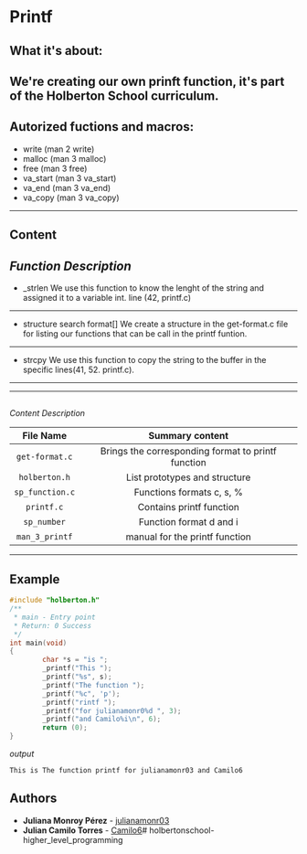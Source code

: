 # Printf

## What it's about:
We're creating our own prinft function, it's part of the Holberton School curriculum.
---
## Autorized fuctions and macros:
* write (man 2 write)
* malloc (man 3 malloc)
* free (man 3 free)
* va_start (man 3 va_start)
* va_end (man 3 va_end)
* va_copy (man 3 va_copy)
---
## Content
*Function Description*
----
- _strlen
 We use this function to know the lenght of the string and assigned it to a variable int. line (42, printf.c)
----
- structure search format[]
We create a structure in the get-format.c file for listing our functions that can be call in the printf funtion.
----
- strcpy
We use this function to copy the string to the buffer in the specific lines(41, 52. printf.c).
-----

-----
##
*Content Description*

| 	File Name   |				 Summary content				   |
|  		:---:   | 		     		:---: 	 					   |
|`get-format.c` |Brings the corresponding format to printf function|
|`holberton.h`  |List prototypes and structure					   |
|`sp_function.c`|Functions formats c, s, %  					   |
|`printf.c`	    |Contains printf function						   |
|`sp_number`	|Function format d and i						   |
|`man_3_printf`	|manual for the printf function					   |

------
## Example

```C
#include "holberton.h"
/**
 * main - Entry point
 * Return: 0 Success
 */
int main(void)
{
    	char *s = "is ";
		_printf("This ");
		_printf("%s", s);
		_printf("The function ");
		_printf("%c", 'p');
		_printf("rintf ");
		_printf("for julianamonr0%d ", 3);
		_printf("and Camilo%i\n", 6);
        return (0);
}
```
*output*

`This is The function printf for julianamonr03 and Camilo6`

## Authors
* **Juliana Monroy Pérez** - [julianamonr03](https://github.com/julianamonr03)
* **Julian Camilo Torres** - [Camilo6](https://github.com/Camilo6)# holbertonschool-higher_level_programming
